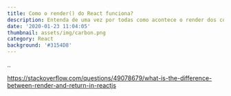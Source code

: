 ```yaml
---
title: Como o render() do React funciona?
description: Entenda de uma vez por todas como acontece o render dos componentes
date: '2020-01-23 11:04:05'
thumbnail: assets/img/carbon.png
category: React
background: '#3154D8'
---
```

..<!--StartFragment-->

<https://stackoverflow.com/questions/49078679/what-is-the-difference-between-render-and-return-in-reactjs>

<!--EndFragment-->
